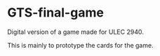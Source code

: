# GTS-final-game
Digital version of a game made for ULEC 2940.

This is mainly to prototype the cards for the game.
